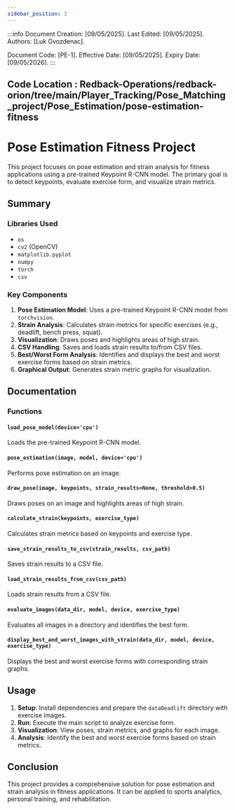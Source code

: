 ```yaml
---
sidebar_position: 3
---
```


:::info
Document Creation: [09/05/2025]. Last Edited: [09/05/2025]. Authors: [Luk Gvozdenac].

Document Code: [PE-1]. Effective Date: [09/05/2025]. Expiry Date: [09/05/2026].
:::

## Code Location : Redback-Operations/redback-orion/tree/main/Player_Tracking/Pose_Matching_project/Pose_Estimation/pose-estimation-fitness

# Pose Estimation Fitness Project

This project focuses on pose estimation and strain analysis for fitness applications using a pre-trained Keypoint R-CNN model. The primary goal is to detect keypoints, evaluate exercise form, and visualize strain metrics.

## Summary

### Libraries Used
- `os`
- `cv2` (OpenCV)
- `matplotlib.pyplot`
- `numpy`
- `torch`
- `csv`

### Key Components
1. **Pose Estimation Model**: Uses a pre-trained Keypoint R-CNN model from `torchvision`.
2. **Strain Analysis**: Calculates strain metrics for specific exercises (e.g., deadlift, bench press, squat).
3. **Visualization**: Draws poses and highlights areas of high strain.
4. **CSV Handling**: Saves and loads strain results to/from CSV files.
5. **Best/Worst Form Analysis**: Identifies and displays the best and worst exercise forms based on strain metrics.
6. **Graphical Output**: Generates strain metric graphs for visualization.

## Documentation

### Functions

#### `load_pose_model(device='cpu')`
Loads the pre-trained Keypoint R-CNN model.

#### `pose_estimation(image, model, device='cpu')`
Performs pose estimation on an image.

#### `draw_pose(image, keypoints, strain_results=None, threshold=0.5)`
Draws poses on an image and highlights areas of high strain.

#### `calculate_strain(keypoints, exercise_type)`
Calculates strain metrics based on keypoints and exercise type.

#### `save_strain_results_to_csv(strain_results, csv_path)`
Saves strain results to a CSV file.

#### `load_strain_results_from_csv(csv_path)`
Loads strain results from a CSV file.

#### `evaluate_images(data_dir, model, device, exercise_type)`
Evaluates all images in a directory and identifies the best form.

#### `display_best_and_worst_images_with_strain(data_dir, model, device, exercise_type)`
Displays the best and worst exercise forms with corresponding strain graphs.

## Usage

1. **Setup**: Install dependencies and prepare the `dataDeadlift` directory with exercise images.
2. **Run**: Execute the main script to analyze exercise form.
3. **Visualization**: View poses, strain metrics, and graphs for each image.
4. **Analysis**: Identify the best and worst exercise forms based on strain metrics.

## Conclusion
This project provides a comprehensive solution for pose estimation and strain analysis in fitness applications. It can be applied to sports analytics, personal training, and rehabilitation.

